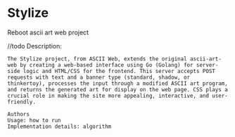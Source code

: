 # Stylize
Reboot ascii art web project


//todo
    Description:


    The Stylize project, from ASCII Web, extends the original ascii-art-web by creating a web-based interface using Go (Golang) for server-side logic and HTML/CSS for the frontend. This server accepts POST requests with text and a banner type (standard, shadow, or thinkertoy), processes the input through a modified ASCII art program, and returns the generated art for display on the web page. CSS plays a crucial role in making the site more appealing, interactive, and user-friendly.

    Authors
    Usage: how to run
    Implementation details: algorithm


